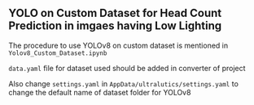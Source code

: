 ## YOLO on Custom Dataset for Head Count Prediction in imgaes having Low Lighting

The procedure to use YOLOv8 on custom dataset is mentioned in `Yolov8_Custom_Dataset.ipynb`

`data.yaml` file for dataset used should be added in converter of project

Also change `settings.yaml` in `AppData/ultralutics/settings.yaml` to change the default name of dataset folder for YOLOv8
